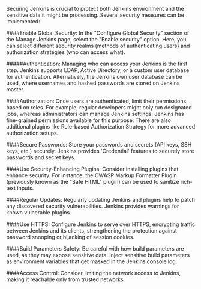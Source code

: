 Securing Jenkins is crucial to protect both Jenkins environment and the sensitive data it might be processing. Several security measures can be implemented:

####Enable Global Security: 
In the "Configure Global Security" section of the Manage Jenkins page, select the "Enable security" option. Here, you can select different security realms (methods of authenticating users) and authorization strategies (who can access what).

#####Authentication: 
Managing who can access your Jenkins is the first step. Jenkins supports LDAP, Active Directory, or a custom user database for authentication. Alternatively, the Jenkins own user database can be used, where usernames and hashed passwords are stored on Jenkins master.

####Authorization: 
Once users are authenticated, limit their permissions based on roles. For example, regular developers might only run designated jobs, whereas administrators can manage Jenkins settings. Jenkins has fine-grained permissions available for this purpose. There are also additional plugins like Role-based Authorization Strategy for more advanced authorization setups.

####Secure Passwords: 
Store your passwords and secrets (API keys, SSH keys, etc.) securely. Jenkins provides 'Credential' features to securely store passwords and secret keys.

####Use Security-Enhancing Plugins: 
Consider installing plugins that enhance security. For instance, the OWASP Markup Formatter Plugin (previously known as the "Safe HTML" plugin) can be used to sanitize rich-text inputs.

####Regular Updates: 
Regularly updating Jenkins and plugins help to patch any discovered security vulnerabilities. Jenkins provides warnings for known vulnerable plugins.

####Use HTTPS: 
Configure Jenkins to serve over HTTPS, encrypting traffic between Jenkins and its clients, strengthening the protection against password snooping or hijacking of session cookies.

####Build Parameters Safety: 
Be careful with how build parameters are used, as they may expose sensitive data. Inject sensitive build parameters as environment variables that get masked in the Jenkins console log.

####Access Control: 
Consider limiting the network access to Jenkins, making it reachable only from trusted networks.


